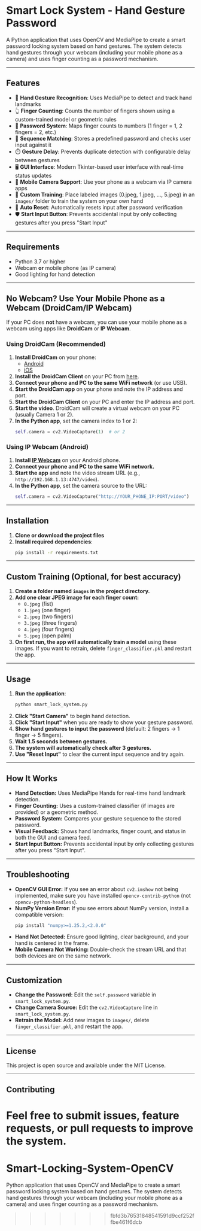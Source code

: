 # Smart Lock System - Hand Gesture Password

A Python application that uses OpenCV and MediaPipe to create a smart password locking system based on hand gestures. The system detects hand gestures through your webcam (including your mobile phone as a camera) and uses finger counting as a password mechanism.

---

## Features

- 🔐 **Hand Gesture Recognition**: Uses MediaPipe to detect and track hand landmarks
- 👆 **Finger Counting**: Counts the number of fingers shown using a custom-trained model or geometric rules
- 🔢 **Password System**: Maps finger counts to numbers (1 finger = 1, 2 fingers = 2, etc.)
- 🎯 **Sequence Matching**: Stores a predefined password and checks user input against it
- ⏱️ **Gesture Delay**: Prevents duplicate detection with configurable delay between gestures
- 🖥️ **GUI Interface**: Modern Tkinter-based user interface with real-time status updates
- 📱 **Mobile Camera Support**: Use your phone as a webcam via IP camera apps
- 🧠 **Custom Training**: Place labeled images (0.jpeg, 1.jpeg, ..., 5.jpeg) in an `images/` folder to train the system on your own hand
- 🔄 **Auto Reset**: Automatically resets input after password verification
- 🛡️ **Start Input Button**: Prevents accidental input by only collecting gestures after you press "Start Input"

---

## Requirements

- Python 3.7 or higher
- Webcam **or** mobile phone (as IP camera)
- Good lighting for hand detection

---

## No Webcam? Use Your Mobile Phone as a Webcam (DroidCam/IP Webcam)

If your PC does **not** have a webcam, you can use your mobile phone as a webcam using apps like **DroidCam** or **IP Webcam**.

### Using DroidCam (Recommended)
1. **Install DroidCam** on your phone:
   - [Android](https://play.google.com/store/apps/details?id=com.dev47apps.droidcam)
   - [iOS](https://apps.apple.com/us/app/droidcam-webcam-for-pc/id1510258102)
2. **Install the DroidCam Client** on your PC from [here](https://www.dev47apps.com/).
3. **Connect your phone and PC to the same WiFi network** (or use USB).
4. **Start the DroidCam app** on your phone and note the IP address and port.
5. **Start the DroidCam Client** on your PC and enter the IP address and port.
6. **Start the video**. DroidCam will create a virtual webcam on your PC (usually Camera 1 or 2).
7. **In the Python app**, set the camera index to 1 or 2:
   ```python
   self.camera = cv2.VideoCapture(1)  # or 2
   ```

### Using IP Webcam (Android)
1. **Install [IP Webcam](https://play.google.com/store/apps/details?id=com.pas.webcam)** on your Android phone.
2. **Connect your phone and PC to the same WiFi network.**
3. **Start the app** and note the video stream URL (e.g., `http://192.168.1.13:4747/video`).
4. **In the Python app**, set the camera source to the URL:
   ```python
   self.camera = cv2.VideoCapture("http://YOUR_PHONE_IP:PORT/video")
   ```

---

## Installation

1. **Clone or download the project files**
2. **Install required dependencies**:
   ```bash
   pip install -r requirements.txt
   ```

---

## Custom Training (Optional, for best accuracy)

1. **Create a folder named `images` in the project directory.**
2. **Add one clear JPEG image for each finger count:**
   - `0.jpeg` (fist)
   - `1.jpeg` (one finger)
   - `2.jpeg` (two fingers)
   - `3.jpeg` (three fingers)
   - `4.jpeg` (four fingers)
   - `5.jpeg` (open palm)
3. **On first run, the app will automatically train a model** using these images. If you want to retrain, delete `finger_classifier.pkl` and restart the app.

---

## Usage

1. **Run the application**:
   ```bash
   python smart_lock_system.py
   ```
2. **Click "Start Camera"** to begin hand detection.
3. **Click "Start Input"** when you are ready to show your gesture password.
4. **Show hand gestures to input the password** (default: 2 fingers → 1 finger → 5 fingers).
5. **Wait 1.5 seconds between gestures.**
6. **The system will automatically check after 3 gestures.**
7. **Use "Reset Input"** to clear the current input sequence and try again.

---

## How It Works

- **Hand Detection:** Uses MediaPipe Hands for real-time hand landmark detection.
- **Finger Counting:** Uses a custom-trained classifier (if images are provided) or a geometric method.
- **Password System:** Compares your gesture sequence to the stored password.
- **Visual Feedback:** Shows hand landmarks, finger count, and status in both the GUI and camera feed.
- **Start Input Button:** Prevents accidental input by only collecting gestures after you press "Start Input".

---

## Troubleshooting

- **OpenCV GUI Error:** If you see an error about `cv2.imshow` not being implemented, make sure you have installed `opencv-contrib-python` (not `opencv-python-headless`).
- **NumPy Version Error:** If you see errors about NumPy version, install a compatible version:
  ```bash
  pip install "numpy>=1.25.2,<2.0.0"
  ```
- **Hand Not Detected:** Ensure good lighting, clear background, and your hand is centered in the frame.
- **Mobile Camera Not Working:** Double-check the stream URL and that both devices are on the same network.

---

## Customization

- **Change the Password:** Edit the `self.password` variable in `smart_lock_system.py`.
- **Change Camera Source:** Edit the `cv2.VideoCapture` line in `smart_lock_system.py`.
- **Retrain the Model:** Add new images to `images/`, delete `finger_classifier.pkl`, and restart the app.

---

## License

This project is open source and available under the MIT License.

---

## Contributing

Feel free to submit issues, feature requests, or pull requests to improve the system. 
=======
# Smart-Locking-System-OpenCV
 Python application that uses OpenCV and MediaPipe to create a smart password locking system based on hand gestures. The system detects hand gestures through your webcam (including your mobile phone as a camera) and uses finger counting as a password mechanism.
>>>>>>> fbfd3b76531848541591d9ccf252ffbe461f6dcb
